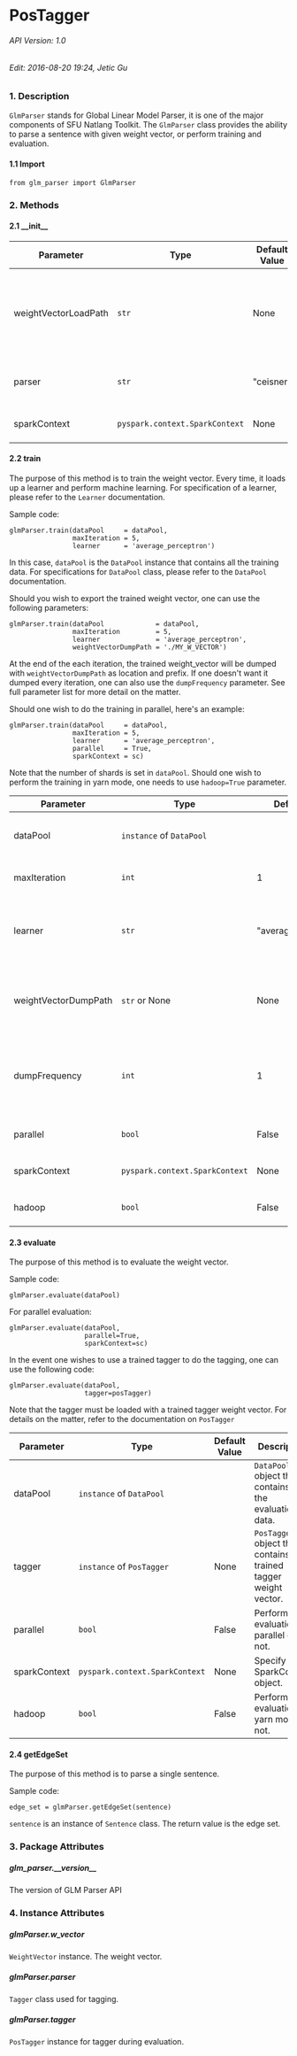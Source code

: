 # PosTagger

###### API Version: 1.0
###### Edit: 2016-08-20 19:24, Jetic Gu

### 1. Description

`GlmParser` stands for Global Linear Model Parser, it is one of the major
components of SFU Natlang Toolkit. The `GlmParser` class provides the ability
to parse a sentence with given weight vector, or perform training and
evaluation.

#### 1.1 Import

	from glm_parser import GlmParser

### 2. Methods

#### 2.1 \_\_init\_\_

Parameter				|	Type							|	Default Value		|	Description	|	Examples
------------------------|-----------------------------------|-----------------------|---------------|------------
weightVectorLoadPath	| `str`								| None					| Specify the location of the weight vector you wish to load. The default URI prefix is `"hdfs://"` 	| `"file://fv_Iter_5.db"`; `"hdfs://data/fv_Iter_5.db"`
parser					| `str`								| "ceisner"				| Specify the name of the parser you wish to use. | "ceisner"; "eisner"
sparkContext			| `pyspark.context.SparkContext`	| None					| Specify the SparkContext object. | sc


#### 2.2 train

The purpose of this method is to train the weight vector. Every time, it loads
up a learner and perform machine learning. For specification of a learner,
please refer to the `Learner` documentation.

Sample code:

	glmParser.train(dataPool     = dataPool,
		 	 		maxIteration = 5,
		 	 		learner      = 'average_perceptron')

In this case, `dataPool` is the `DataPool` instance that contains all the
training data. For specifications for `DataPool` class, please refer to the
`DataPool` documentation.

Should you wish to export the trained weight vector, one can use the following
parameters:

	glmParser.train(dataPool             = dataPool,
		 	 		maxIteration         = 5,
		 	 		learner              = 'average_perceptron',
		 	 		weightVectorDumpPath = './MY_W_VECTOR')

At the end of the each iteration, the trained weight_vector will be dumped
with `weightVectorDumpPath` as location and prefix. If one doesn't want it
dumped every iteration, one can also use the `dumpFrequency` parameter. See
full parameter list for more detail on the matter.

Should one wish to do the training in parallel, here's an example:

	glmParser.train(dataPool     = dataPool,
					maxIteration = 5,
					learner      = 'average_perceptron',
                    parallel     = True,
                    sparkContext = sc)

Note that the number of shards is set in `dataPool`. Should one wish to perform
the training in yarn mode, one needs to use `hadoop=True` parameter.

Parameter				|	Type							|	Default Value		|	Description
------------------------|-----------------------------------|-----------------------|---------------
dataPool				| `instance` of `DataPool`			|						| `DataPool` object that contains all the training data.
maxIteration			| `int`								| 1						| Number of iterations of training.
learner					| `str`								| "average_perceptron"	| Specify the learner. For specifications of learners, refer to `Learner` documentation.
weightVectorDumpPath	| `str` or None						| None					| Specify the location and prefix of the weight vector you wish to dump.
dumpFrequency			| `int`								| 1						| Frequency of dumping weight vector. Default: dumping at the end of every iteration.
parallel				| `bool`							| False				 	| Perform training in parallel or not.
sparkContext			| `pyspark.context.SparkContext`	| None					| Specify the SparkContext object.
hadoop					| `bool`							| False					| Perform training in yarn mode or not.

#### 2.3 evaluate

The purpose of this method is to evaluate the weight vector.

Sample code:

	glmParser.evaluate(dataPool)

For parallel evaluation:

	glmParser.evaluate(dataPool,
			 		   parallel=True,
			 	   	   sparkContext=sc)

In the event one wishes to use a trained tagger to do the tagging, one can use
the following code:

	glmParser.evaluate(dataPool,
				   	   tagger=posTagger)

Note that the tagger must be loaded with a trained tagger weight vector. For
details on the matter, refer to the documentation on `PosTagger`

Parameter				|	Type							|	Default Value		|	Description
------------------------|-----------------------------------|-----------------------|---------------
dataPool				| `instance` of `DataPool`			|						| `DataPool` object that contains all the evaluation data.
tagger					| `instance` of `PosTagger`			| None					| `PosTagger` object that contains a trained tagger weight vector.
parallel				| `bool`							| False				 	| Perform evaluation in parallel or not.
sparkContext			| `pyspark.context.SparkContext`	| None					| Specify the SparkContext object.
hadoop					| `bool`							| False					| Perform evaluation in yarn mode or not.

#### 2.4 getEdgeSet

The purpose of this method is to parse a single sentence.

Sample code:

	edge_set = glmParser.getEdgeSet(sentence)

`sentence` is an instance of `Sentence` class. The return value is the edge
set.

### 3. Package Attributes

##### glm\_parser.\_\_version\_\_
The version of GLM Parser API

### 4. Instance Attributes

##### glmParser.w_vector

`WeightVector` instance. The weight vector.

##### glmParser.parser

`Tagger` class used for tagging.

##### glmParser.tagger

`PosTagger` instance for tagger during evaluation.
